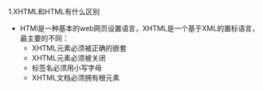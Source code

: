 1.XHTML和HTML有什么区别
* HTMl是一种基本的web网页设置语言，XHTML是一个基于XML的置标语言，最主要的不同：
  * XHTML元素必须被正确的嵌套
  * XHTML元素必须被关闭
  * 标签名必须用小写字母
  * XHTML文档必须拥有根元素